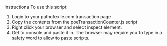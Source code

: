 Instructions
To use this script:

1. Login to your pathofexile.com transaction page 
2. Copy the contents from the poeTransactionCounter.js script
3. Right click your browser and select inspect element.
4. Get to console and paste it in. The browser may require you to type in a safety word to allow to paste scripts.
